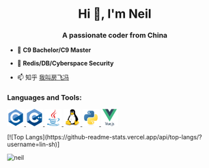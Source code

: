 <h1 align="center">Hi 👋, I'm Neil</h1>
<h3 align="center">A passionate coder from China</h3>

- 🔭 **C9 Bachelor/C9 Master**

- 🌱 **Redis/DB/Cyberspace Security**

- 📫 知乎 [我叫房飞冯](https://www.zhihu.com/people/tai-yang-gei-yu-wo-wen-nuan)

<h3 align="left">Languages and Tools:</h3>
<p align="left"> <a href="https://www.cprogramming.com/" target="_blank" rel="noreferrer"> <img src="https://raw.githubusercontent.com/devicons/devicon/master/icons/c/c-original.svg" alt="c" width="40" height="40"/> </a> <a href="https://www.w3schools.com/cpp/" target="_blank" rel="noreferrer"> <img src="https://raw.githubusercontent.com/devicons/devicon/master/icons/cplusplus/cplusplus-original.svg" alt="cplusplus" width="40" height="40"/> </a> <a href="https://www.java.com" target="_blank" rel="noreferrer"> <img src="https://raw.githubusercontent.com/devicons/devicon/master/icons/java/java-original.svg" alt="java" width="40" height="40"/> </a> <a href="https://www.linux.org/" target="_blank" rel="noreferrer"> <img src="https://raw.githubusercontent.com/devicons/devicon/master/icons/linux/linux-original.svg" alt="linux" width="40" height="40"/> </a> <a href="https://www.python.org" target="_blank" rel="noreferrer"> <img src="https://raw.githubusercontent.com/devicons/devicon/master/icons/python/python-original.svg" alt="python" width="40" height="40"/> </a> <a href="https://vuejs.org/" target="_blank" rel="noreferrer"> <img src="https://raw.githubusercontent.com/devicons/devicon/master/icons/vuejs/vuejs-original-wordmark.svg" alt="vuejs" width="40" height="40"/> </a> </p>
<p>[![Top Langs](https://github-readme-stats.vercel.app/api/top-langs/?username=lin-sh)]</p>
<p align="left"> <img src="https://komarev.com/ghpvc/?username=neil&label=visitors&color=0e75b6&style=flat" alt="neil" /> </p>


